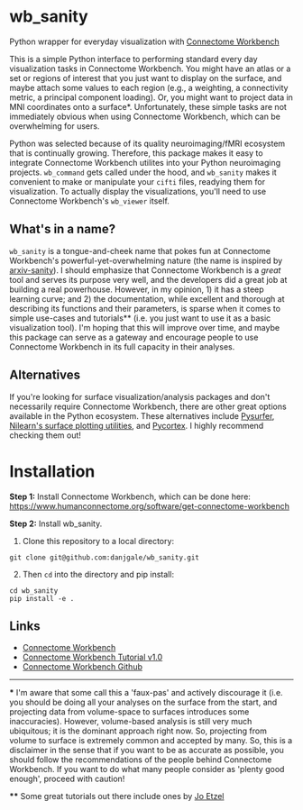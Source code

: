 # wb_sanity
Python wrapper for everyday visualization with [Connectome Workbench](https://www.humanconnectome.org/software/connectome-workbench)

This is a simple Python interface to performing standard every day visualization tasks in Connectome Workbench. You might have an atlas or a set or regions of interest that you just want to display on the surface, and maybe attach some values to each region (e.g., a weighting, a connectivity metric, a principal component loading). Or, you might want to project data in MNI coordinates onto a surface\*. Unfortunately, these simple tasks are not immediately obvious when using Connectome Workbench, which can be overwhelming for users. 

Python was selected because of its quality neuroimaging/fMRI ecosystem that is continually growing. Therefore, this package makes it easy to integrate Connectome Workbench utilites into your Python neuroimaging projects. `wb_command` gets called under the hood, and `wb_sanity` makes it convenient to make or manipulate your `cifti` files, readying them for visualization. To actually display the visualizations, you'll need to use Connectome Workbench's `wb_viewer` itself. 

## What's in a name?

`wb_sanity` is a tongue-and-cheek name that pokes fun at Connectome Workbench's powerful-yet-overwhelming nature (the name is inspired by [arxiv-sanity](http://www.arxiv-sanity.com/)). I should emphasize that Connectome Workbench is a *great* tool and serves its purpose very well, and the developers did a great job at building a real powerhouse. However, in my opinion, 1) it has a steep learning curve; and 2) the documentation, while excellent and thorough at describing its functions and their parameters, is sparse when it comes to simple use-cases and tutorials\*\* (i.e. you just want to use it as a basic visualization tool). I'm hoping that this will improve over time, and maybe this package can serve as a gateway and encourage people to use Connectome Workbench in its full capacity in their analyses.

## Alternatives

If you're looking for surface visualization/analysis packages and don't necessarily require Connectome Workbench, there are other great options available in the Python ecosystem. These alternatives include [Pysurfer](https://pysurfer.github.io/), [Nilearn's surface plotting utilities](https://nilearn.github.io/plotting/index.html#surface-plotting), and [Pycortex](https://gallantlab.github.io/index.html). I highly recommend checking them out!

# Installation 

**Step 1:** Install Connectome Workbench, which can be done here: https://www.humanconnectome.org/software/get-connectome-workbench  

**Step 2:** Install wb_sanity. 

1. Clone this repository to a local directory:
```
git clone git@github.com:danjgale/wb_sanity.git
```

2. Then `cd` into the directory and pip install:

```
cd wb_sanity
pip install -e .
``` 

## Links

- [Connectome Workbench](https://www.humanconnectome.org/software/connectome-workbench)
- [Connectome Workbench Tutorial v1.0](https://www.humanconnectome.org/storage/app/media/documentation/tutorials/Connectome_WB_Tutorial_v1.0.pdf)
- [Connectome Workbench Github](https://github.com/Washington-University/workbench)

---
**\*** I'm aware that some call this a 'faux-pas' and actively discourage it (i.e. you should be doing all your analyses on the surface from the start, and projecting data from volume-space to surfaces introduces some inaccuracies). However, volume-based analysis is still very much ubiquitous; it is the dominant approach right now. So, projecting from volume to surface is extremely common and accepted by many. So, this is a disclaimer in the sense that if you want to be as accurate as possible, you should follow the recommendations of the people behind Connectome Workbench. If you want to do what many people consider as 'plenty good enough', proceed with caution!

**\*\*** Some great tutorials out there include ones by [Jo Etzel](https://mvpa.blogspot.com/2017/08/getting-started-with-connectome.html)